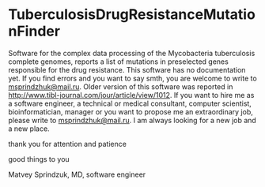 # TuberculosisDrugResistanceMutationFinder
Software for the complex data processing of the Mycobacteria tuberculosis complete genomes, reports a list of mutations in preselected genes responsible for the drug resistance. This software has no documentation yet. If you find errors and you want to say smth, you are welcome to write to msprindzhuk@mail.ru. Older version of this software was reported in http://www.tibl-journal.com/jour/article/view/1012. If you want to hire me as a software engineer, a technical or medical consultant, computer scientist, bioinformatician, manager or you want to propose me an extraordinary job, please write to msprindzhuk@mail.ru. I am always looking for a new job and a new place.

thank you for attention and patience

good things to you

Matvey Sprindzuk, MD, software engineer

